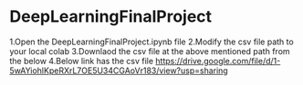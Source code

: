 # DeepLearningFinalProject

1.Open the DeepLearningFinalProject.ipynb file
2.Modify the csv file path to your local colab
3.Downlaod the csv file at the above mentioned path from the below
4.Below link has the csv file
https://drive.google.com/file/d/1-5wAYiohlKpeRXrL7OE5U34CGAoVr183/view?usp=sharing

